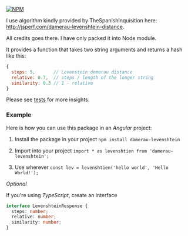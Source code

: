 [![NPM](https://nodei.co/npm/damerau-levenshtein.png?downloads=true&downloadRank=true&stars=true)](https://nodei.co/npm/damerau-levenshtein/)

I use algorithm kindly provided by TheSpanishInquisition here: <http://jsperf.com/damerau-levenshtein-distance>.

All credits goes there. I have only packed it into Node module.

It provides a function that takes two string arguments and returns a hash like this:

```` javascript
{
  steps: 5,       // Levenstein demerau distance
  relative: 0.7,  // steps / length of the longer string
  similarity: 0.3 // 1 - relative
}
````

Please see [tests](./test/test.js) for more insights.


### Example

Here is how you can use this package in an _Angular_ project:

1. Install the package in your project
    `npm install damerau-levenshtein`

2. Import into your project
    `import * as levenshtien from 'damerau-levenshtein';`

3. Use wherever
    `const lev = levenshtien('hello world', 'Hello World!');`

*Optional*

If you're using _TypeScript_, create an interface
```ts
interface LevenshteinResponse {
  steps: number;
  relative: number;
  similarity: number;
}
```
